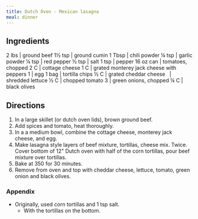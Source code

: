```yaml
---
title: Dutch Oven - Mexican lasagna
meal: dinner
---
```


## Ingredients
2 lbs     | ground beef
1½ tsp    | ground cumin
1 Tbsp    | chili powder
¼ tsp     | garlic powder
¼ tsp     | red pepper
½ tsp     | salt
1 tsp     | pepper
16 oz can | tomatoes, chopped
2 C       | cottage cheese
1 C       | grated monterey jack cheese with peppers
1         | egg
1 bag     | tortilla chips
½ C       | grated cheddar cheese
&nbsp;    | shredded lettuce
½ C       | chopped tomato
3         | green onions, chopped
¼ C       | black olives

## Directions

1. In a large skillet (or dutch oven lids), brown ground beef.
2. Add spices and tomato, heat thoroughly.
3. In a a medium bowl, combine the cottage cheese, monterey jack cheese, and egg.
4. Make lasagna style layers of beef mixture, tortillas, cheese mix. Twice.
Cover bottom of 12" Dutch oven with half of the corn tortillas, pour beef mixture over tortillas.
6. Bake at 350 for 30 minutes.
7. Remove from oven and top with cheddar cheese, lettuce, tomato, green onion and black olives.

### Appendix

* Originally, used corn tortillas and 1 tsp salt.
  * With the tortillas on the bottom.
